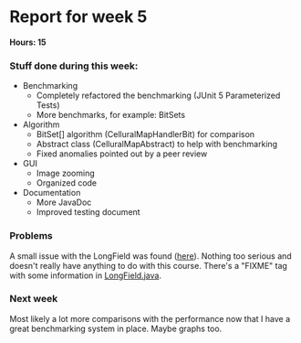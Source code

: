 # Report for week 5

**Hours: 15**

### Stuff done during this week:

- Benchmarking
  - Completely refactored the benchmarking (JUnit 5 Parameterized Tests)
  - More benchmarks, for example: BitSets
- Algorithm
  - BitSet[] algorithm (CelluralMapHandlerBit) for comparison
  - Abstract class (CelluralMapAbstract) to help with benchmarking
  - Fixed anomalies pointed out by a peer review
- GUI
  - Image zooming
  - Organized code
- Documentation
  - More JavaDoc
  - Improved testing document
    
### Problems

A small issue with the LongField was found ([here](https://github.com/Luukuton/Ryuuri-tiralab2021/issues/1)). 
Nothing too serious and doesn't really have anything to do with this course. 
There's a "FIXME" tag with some information in [LongField.java](https://github.com/Luukuton/Ryuuri-tiralab2021/blob/main/src/main/java/ryuuri/ui/LongField.java).

### Next week

Most likely a lot more comparisons with the performance now that I have a great benchmarking system in place. Maybe graphs too.
